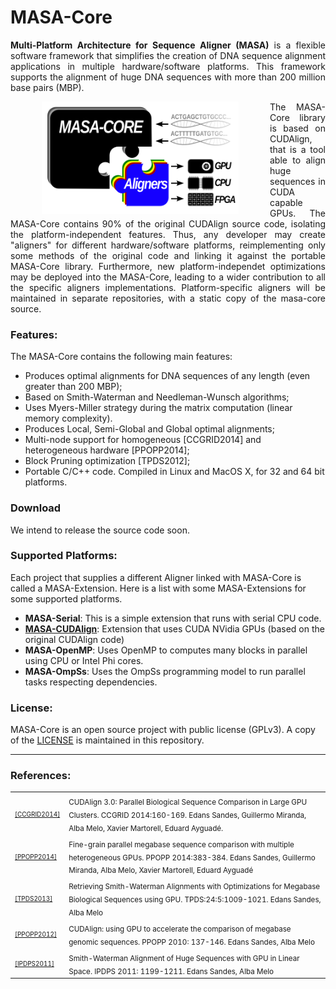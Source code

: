 # MASA-Core
<p align="justify">
<b>Multi-Platform Architecture for Sequence Aligner (MASA)</b> is a flexible software framework that simplifies the creation of DNA sequence alignment applications in multiple hardware/software platforms. This framework supports the alignment of huge DNA sequences with more than 200 million base pairs (MBP). 
</p>

<img src="https://raw.githubusercontent.com/edanssandes/masa-core/master/images/masa-core-puzzle.png" align="left" height="180" hspace="50">

<p align="justify">
The MASA-Core library is based on CUDAlign, that is a tool able to align huge sequences in CUDA capable GPUs. The MASA-Core contains 90% of the original CUDAlign source code, isolating the platform-independent features. Thus, any developer may create "aligners" for different hardware/software platforms, reimplementing only some methods of the original code and linking it against the portable MASA-Core library. Furthermore, new platform-independet optimizations may be deployed into the MASA-Core, leading to a wider contribution to all the specific aligners implementations. Platform-specific aligners will be maintained in separate repositories, with a static copy of the masa-core source.
</p>

### Features:

The MASA-Core contains the following main features:
* Produces optimal alignments for DNA sequences of any length (even greater than 200 MBP);
* Based on Smith-Waterman and Needleman-Wunsch algorithms;
* Uses Myers-Miller strategy during the matrix computation (linear memory complexity).
* Produces Local, Semi-Global and Global optimal alignments;
* Multi-node support for homogeneous [CCGRID2014] and heterogeneous hardware [PPOPP2014];
* Block Pruning optimization [TPDS2012];
* Portable C/C++ code. Compiled in Linux and MacOS X, for 32 and 64 bit platforms.

### Download

We intend to release the source code soon.

### Supported Platforms:

Each project that supplies a different Aligner linked with MASA-Core is called a MASA-Extension. Here is a list with some MASA-Extensions for some supported platforms.
* **MASA-Serial**: This is a simple extension that runs with serial CPU code.
* [**MASA-CUDAlign**](https://github.com/edanssandes/MASA-CUDAlign): Extension that uses CUDA NVidia GPUs (based on the original CUDAlign code) 
* **MASA-OpenMP**: Uses OpenMP to computes many blocks in parallel using CPU or Intel Phi cores.
* **MASA-OmpSs**: Uses the OmpSs programming model to run parallel tasks respecting dependencies.

### License:

MASA-Core is an open source project with public license (GPLv3). A copy of the [LICENSE](https://raw.githubusercontent.com/edanssandes/masa-core/master/LICENSE) is maintained in this repository. 

---

### References:

<table border="0">
<tr>
<td><a href="http://dx.doi.org/10.1109/CCGrid.2014.18"><font size=1>[CCGRID2014]</font></a></td>
<td><sub>CUDAlign 3.0: Parallel Biological Sequence Comparison in Large GPU Clusters. CCGRID 2014:160-169. Edans Sandes, Guillermo Miranda, Alba Melo, Xavier Martorell, Eduard Ayguadé.</sub>
</td>
</tr>
<tr>
<td><a href="http://dx.doi.org/10.1145/2555243.2555280"><font size=1>[PPOPP2014]</font></a></td>
<td><sub>Fine-grain parallel megabase sequence comparison with multiple heterogeneous GPUs. PPOPP 2014:383-384. Edans Sandes, Guillermo Miranda, Alba Melo, Xavier Martorell, Eduard Ayguadé
</sub></td>
</tr>
<tr>
<td><a href="http://dx.doi.org/10.1109/TPDS.2012.194"><font size=1>[TPDS2013]</font></a></td>
<td><sub>Retrieving Smith-Waterman Alignments with Optimizations for Megabase Biological Sequences using GPU. TPDS:24:5:1009-1021. Edans Sandes, Alba Melo</sub></td>
</tr>
<td><a href="http://dx.doi.org/10.1145/1693453.1693473"><font size=1>[PPOPP2012]</font></a></td>
<td><sub>CUDAlign: using GPU to accelerate the comparison of megabase genomic sequences. PPOPP 2010: 137-146. Edans Sandes, Alba Melo</sub></td>
</tr>
<tr>
<td><a href="http://dx.doi.org/10.1109/IPDPS.2011.114"><font size=1>[IPDPS2011]</font></a></td>
<td><sub>Smith-Waterman Alignment of Huge Sequences with GPU in Linear Space. IPDPS 2011: 1199-1211. Edans Sandes, Alba Melo</sub></td>
</tr>
</table>
